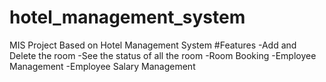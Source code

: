 # hotel_management_system
MIS Project Based on Hotel Management System
#Features
-Add and Delete the room
-See the status of all the room
-Room Booking
-Employee Management
-Employee Salary Management
